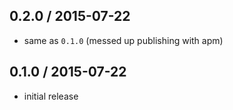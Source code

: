 0.2.0 / 2015-07-22
------------------
- same as `0.1.0` (messed up publishing with apm)

0.1.0 / 2015-07-22
------------------
- initial release
